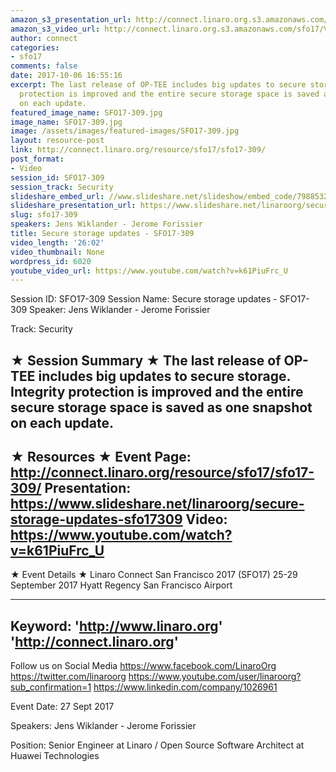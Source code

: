 ```yaml
---
amazon_s3_presentation_url: http://connect.linaro.org.s3.amazonaws.com/sfo17/Presentations/SFO17-309%20Secure%20storage%20updates.pdf
amazon_s3_video_url: http://connect.linaro.org.s3.amazonaws.com/sfo17/Videos/SFO17-309%20-%20Secure%20storage%20updates.mp4
author: connect
categories:
- sfo17
comments: false
date: 2017-10-06 16:55:16
excerpt: The last release of OP-TEE includes big updates to secure storage. Integrity
  protection is improved and the entire secure storage space is saved as one snapshot
  on each update.
featured_image_name: SFO17-309.jpg
image_name: SFO17-309.jpg
image: /assets/images/featured-images/SFO17-309.jpg
layout: resource-post
link: http://connect.linaro.org/resource/sfo17/sfo17-309/
post_format:
- Video
session_id: SFO17-309
session_track: Security
slideshare_embed_url: //www.slideshare.net/slideshow/embed_code/79885325
slideshare_presentation_url: https://www.slideshare.net/linaroorg/secure-storage-updates-sfo17309
slug: sfo17-309
speakers: Jens Wiklander - Jerome Forissier
title: Secure storage updates - SFO17-309
video_length: '26:02'
video_thumbnail: None
wordpress_id: 6020
youtube_video_url: https://www.youtube.com/watch?v=k61PiuFrc_U
---
```


Session ID: SFO17-309
Session Name: Secure storage updates - SFO17-309
Speaker: Jens Wiklander - Jerome Forissier

Track: Security


★ Session Summary ★
The last release of OP-TEE includes big updates to secure storage. Integrity protection is improved and the entire secure storage space is saved as one snapshot on each update.
---------------------------------------------------
★ Resources ★
Event Page: http://connect.linaro.org/resource/sfo17/sfo17-309/
Presentation: https://www.slideshare.net/linaroorg/secure-storage-updates-sfo17309
Video: https://www.youtube.com/watch?v=k61PiuFrc_U
 ---------------------------------------------------

★ Event Details ★
Linaro Connect San Francisco 2017 (SFO17)
25-29 September 2017
Hyatt Regency San Francisco Airport

---------------------------------------------------
Keyword:
'http://www.linaro.org'
'http://connect.linaro.org'
---------------------------------------------------
Follow us on Social Media
https://www.facebook.com/LinaroOrg
https://twitter.com/linaroorg
https://www.youtube.com/user/linaroorg?sub_confirmation=1
https://www.linkedin.com/company/1026961

Event Date: 27 Sept 2017

Speakers: Jens Wiklander - Jerome Forissier

Position: Senior Engineer at Linaro / Open Source Software Architect at Huawei Technologies
